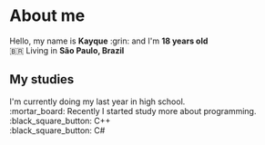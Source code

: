<h1>About me</h1>
Hello, my name is <strong>Kayque</strong> :grin: and I'm <strong>18 years old</strong></br>
🇧🇷 Living in <strong>São Paulo, Brazil</strong> </br>


<h2>My studies</h2>
I'm currently doing my last year in high school.</br>
:mortar_board: Recently I started study more about programming.</br>
:black_square_button: C++</br>
:black_square_button: C#</br>
<!--
:ballot_box_with_check:
-->
